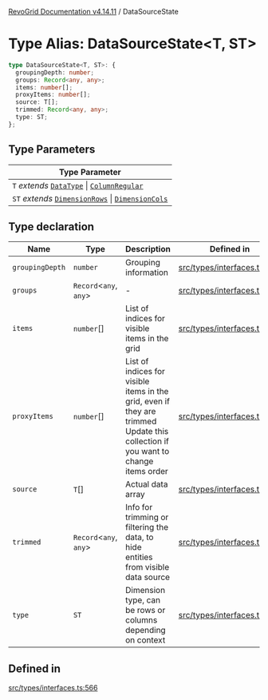 [RevoGrid Documentation v4.14.11](README.md) / DataSourceState

# Type Alias: DataSourceState\<T, ST\>

```ts
type DataSourceState<T, ST>: {
  groupingDepth: number;
  groups: Record<any, any>;
  items: number[];
  proxyItems: number[];
  source: T[];
  trimmed: Record<any, any>;
  type: ST;
};
```

## Type Parameters

| Type Parameter |
| ------ |
| `T` *extends* [`DataType`](TypeAlias.DataType.md) \| [`ColumnRegular`](Interface.ColumnRegular.md) |
| `ST` *extends* [`DimensionRows`](TypeAlias.DimensionRows.md) \| [`DimensionCols`](TypeAlias.DimensionCols.md) |

## Type declaration

| Name | Type | Description | Defined in |
| ------ | ------ | ------ | ------ |
| `groupingDepth` | `number` | Grouping information | [src/types/interfaces.ts:586](https://github.com/revolist/revogrid/blob/8390153a63782c6f2a806fb42e5983525eb9dc87/src/types/interfaces.ts#L586) |
| `groups` | `Record`\<`any`, `any`\> | - | [src/types/interfaces.ts:587](https://github.com/revolist/revogrid/blob/8390153a63782c6f2a806fb42e5983525eb9dc87/src/types/interfaces.ts#L587) |
| `items` | `number`[] | List of indices for visible items in the grid | [src/types/interfaces.ts:573](https://github.com/revolist/revogrid/blob/8390153a63782c6f2a806fb42e5983525eb9dc87/src/types/interfaces.ts#L573) |
| `proxyItems` | `number`[] | List of indices for visible items in the grid, even if they are trimmed Update this collection if you want to change items order | [src/types/interfaces.ts:578](https://github.com/revolist/revogrid/blob/8390153a63782c6f2a806fb42e5983525eb9dc87/src/types/interfaces.ts#L578) |
| `source` | `T`[] | Actual data array | [src/types/interfaces.ts:582](https://github.com/revolist/revogrid/blob/8390153a63782c6f2a806fb42e5983525eb9dc87/src/types/interfaces.ts#L582) |
| `trimmed` | `Record`\<`any`, `any`\> | Info for trimming or filtering the data, to hide entities from visible data source | [src/types/interfaces.ts:595](https://github.com/revolist/revogrid/blob/8390153a63782c6f2a806fb42e5983525eb9dc87/src/types/interfaces.ts#L595) |
| `type` | `ST` | Dimension type, can be rows or columns depending on context | [src/types/interfaces.ts:591](https://github.com/revolist/revogrid/blob/8390153a63782c6f2a806fb42e5983525eb9dc87/src/types/interfaces.ts#L591) |

## Defined in

[src/types/interfaces.ts:566](https://github.com/revolist/revogrid/blob/8390153a63782c6f2a806fb42e5983525eb9dc87/src/types/interfaces.ts#L566)
